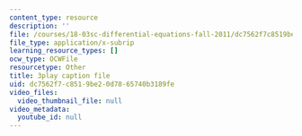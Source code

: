 ```yaml
---
content_type: resource
description: ''
file: /courses/18-03sc-differential-equations-fall-2011/dc7562f7c8519be20d7865740b3189fe_hEtWqTPPXuc.srt
file_type: application/x-subrip
learning_resource_types: []
ocw_type: OCWFile
resourcetype: Other
title: 3play caption file
uid: dc7562f7-c851-9be2-0d78-65740b3189fe
video_files:
  video_thumbnail_file: null
video_metadata:
  youtube_id: null
---
```

